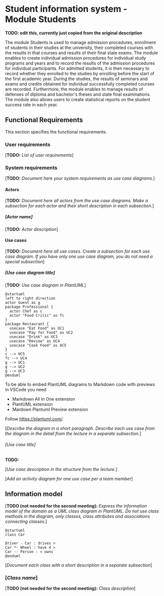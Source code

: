 # Student information system - Module Students

**TODO: edit this, currently just copied from the original description**

The module Students is used to manage admission procedures, enrollment of students in their studies at the university, their completed courses with the results in that courses and results of their final state exams. The module enables to create individual admission procedures for individual study programs and years and to record the results of the admission procedures for individual participants. For admitted students, it is then necessary to record whether they enrolled to the studies by enrolling before the start of the first academic year. During the studies, the results of seminars and exams and credits obtained for individual successfully completed courses are recorded. Furthermore, the module enables to manage results of defenses of diploma and bachelor's theses and state final examinations. The module also allows users to create statistical reports on the student success rate in each year.

## Functional Requirements

This section specifies the functional requirements.

### User requirements

[**TODO:** *List of user requirements*]

### System requirements

[**TODO:** *Document here your system requirements as use case diagrams.*]

#### Actors

[**TODO:** *Document here all actors from the use case diagrams. Make a subsection for each actor and their short description in each subsection.*]

##### [*Actor name*]

[**TODO:** *Actor description*]

#### Use cases

[**TODO:** *Document here all use cases. Create a subsection for each use case diagram. If you have only one use case diagram, you do not need a special subsection*]

##### [*Use case diagram title*]

[**TODO:** *Use case diagram in PlantUML*]

```plantuml
@startuml
left to right direction
actor Guest as g
package Professional {
  actor Chef as c
  actor "Food Critic" as fc
}
package Restaurant {
  usecase "Eat Food" as UC1
  usecase "Pay for Food" as UC2
  usecase "Drink" as UC3
  usecase "Review" as UC4
  usecase "Cook Food" as UC5
}
c --> UC5
fc --> UC4
g --> UC1
g --> UC2
g --> UC3
@enduml
```

To be able to embed PlantUML diagrams to Markdown code with previews in VSCode you need
* Markdown All in One extension
* PlantUML extension
* Mardown Plantuml Preview extension

Follow https://plantuml.com/

[*Describe the diagram in a short paragraph. Describe each use case from the diagram in the detail from the lecture in a separate subsection.*]

###### [*Use case title*]

**TODO:**

[*Use case description in the structure from the lecture.*]

[*Add an activity diagram for one use case per a team member*]

## Information model

[**TODO (not needed for the second meeting):** *Express the information model of the domain as a UML class diagram in PlantUML. Do not use class methods in the diagram, only classes, class attributes and associations connecting classes.*]

```plantuml
@startuml
class Car

Driver - Car : drives >
Car *- Wheel : have 4 >
Car -- Person : < owns
@enduml
```

[*Document each class with a short description in a separate subsection*]

### [*Class name*]

[**TODO (not needed for the second meeting):** *Class description*]